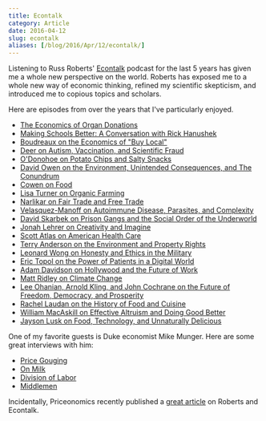 ```yaml
---
title: Econtalk
category: Article
date: 2016-04-12
slug: econtalk
aliases: [/blog/2016/Apr/12/econtalk/]
---
```


Listening to Russ Roberts' <a href="http://www.econtalk.org/">Econtalk</a> podcast for the last 5 years has given me a whole new perspective on the world. Roberts has exposed me to a whole new way of economic thinking, refined my scientific skepticism, and introduced me to copious topics and scholars.

Here are episodes from over the years that I've particularly enjoyed.

* [The Economics of Organ Donations](http://www.econtalk.org/archives/2006/06/the_economics_o_4.html)
* [Making Schools Better: A Conversation with Rick Hanushek](http://www.econtalk.org/archives/2006/07/hanushek_on_edu.html)
* [Boudreaux on the Economics of "Buy Local"](http://www.econtalk.org/archives/2007/04/boudreaux_on_th.html)
* [Deer on Autism, Vaccination, and Scientific Fraud](http://www.econtalk.org/archives/2011/01/deer_on_autism.html)
* [O'Donohoe on Potato Chips and Salty Snacks](http://www.econtalk.org/archives/2011/08/odonohoe_on_pot.html)
* [David Owen on the Environment, Unintended Consequences, and The Conundrum](http://www.econtalk.org/archives/2012/02/david_owen_on_t.html)
* [Cowen on Food](http://www.econtalk.org/archives/2012/04/cowen_on_food.html)
* [Lisa Turner on Organic Farming](http://www.econtalk.org/archives/2012/12/lisa_turner_on.html)
* [Narlikar on Fair Trade and Free Trade](http://www.econtalk.org/archives/2013/07/narlikar_on_fai.html)
* [Velasquez-Manoff on Autoimmune Disease, Parasites, and Complexity](http://www.econtalk.org/archives/2014/03/velasquez-manof.html)
* [David Skarbek on Prison Gangs and the Social Order of the Underworld](http://www.econtalk.org/archives/2015/03/david_skarbek_o.html)
* [Jonah Lehrer on Creativity and Imagine](http://www.econtalk.org/archives/2012/06/jonah_lehrer_on.html)
* [Scott Atlas on American Health Care](http://www.econtalk.org/archives/2012/07/scott_atlas_on.html)
* [Terry Anderson on the Environment and Property Rights](http://www.econtalk.org/archives/2014/08/terry_anderson.html)
* [Leonard Wong on Honesty and Ethics in the Military](http://www.econtalk.org/archives/2015/04/leonard_wong_on.html)
* [Eric Topol on the Power of Patients in a Digital World](http://www.econtalk.org/archives/2015/05/eric_topol_on_t.html)
* [Adam Davidson on Hollywood and the Future of Work](http://www.econtalk.org/archives/2015/06/adam_davidson_o_1.html)
* [Matt Ridley on Climate Change](http://www.econtalk.org/archives/2015/06/matt_ridley_on.html)
* [Lee Ohanian, Arnold Kling, and John Cochrane on the Future of Freedom, Democracy, and Prosperity](http://www.econtalk.org/archives/2015/07/lee_ohanian_arn.html)
* [Rachel Laudan on the History of Food and Cuisine](http://www.econtalk.org/archives/2015/08/rachel_laudan_o.html)
* [William MacAskill on Effective Altruism and Doing Good Better](http://www.econtalk.org/archives/2015/09/william_macaski.html)
* [Jayson Lusk on Food, Technology, and Unnaturally Delicious](http://www.econtalk.org/archives/2016/03/jayson_lusk_on.html)

One of my favorite guests is Duke economist Mike Munger. Here are some great interviews with him:

* [Price Gouging](http://www.econtalk.org/archives/2007/01/munger_on_price_1.html)
* [On Milk](http://www.econtalk.org/archives/2013/09/munger_on_milk.html)
* [Division of Labor](http://www.econtalk.org/archives/2007/04/mike_munger_on.html)
* [Middlemen](http://www.econtalk.org/archives/2008/10/munger_on_middl.html)

Incidentally, Priceonomics recently published a [great article](http://priceonomics.com/russ-roberts-and-the-quest-to-make-economics/) on Roberts and Econtalk.
